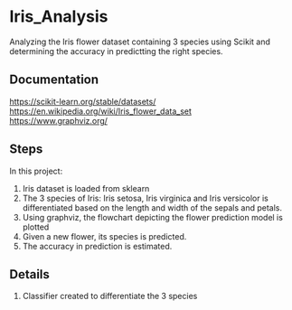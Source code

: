 # Iris_Analysis

Analyzing the Iris flower dataset containing 3 species using Scikit and determining the accuracy in predictting the right species.

## Documentation
https://scikit-learn.org/stable/datasets/ <br>
https://en.wikipedia.org/wiki/Iris_flower_data_set <br>
https://www.graphviz.org/ <br>

## Steps
In this project:
1. Iris dataset is loaded from sklearn
2. The 3 species of Iris: Iris setosa, Iris virginica and Iris versicolor is differentiated based on the length and width of the sepals and petals.
3. Using graphviz, the flowchart depicting the flower prediction model is plotted
4. Given a new flower, its species is predicted.
5. The accuracy in prediction is estimated.

## Details
1. Classifier created to differentiate the 3 species
